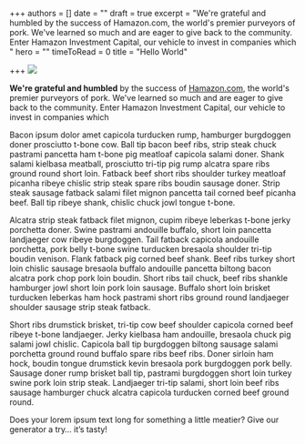 +++
authors = []
date = ""
draft = true
excerpt = "We're grateful and humbled by the success of Hamazon.com, the world's premier purveyors of pork. We've learned so much and are eager to give back to the community. Enter Hamazon Investment Capital, our vehicle to invest in companies which "
hero = ""
timeToRead = 0
title = "Hello World"

+++
![](https://www.nicepng.com/png/detail/980-9803933_emoji-emoji-pray-thankyou-thanks-praying-hands-emoji.png)

**We're grateful and humbled** by the success of [Hamazon.com](http://hamazon.example.com), the world's premier purveyors of pork. We've learned so much and are eager to give back to the community. Enter Hamazon Investment Capital, our vehicle to invest in companies which

Bacon ipsum dolor amet capicola turducken rump, hamburger burgdoggen doner prosciutto t-bone cow. Ball tip bacon beef ribs, strip steak chuck pastrami pancetta ham t-bone pig meatloaf capicola salami doner. Shank salami kielbasa meatball, prosciutto tri-tip pig rump alcatra spare ribs ground round short loin. Fatback beef short ribs shoulder turkey meatloaf picanha ribeye chislic strip steak spare ribs boudin sausage doner. Strip steak sausage fatback salami filet mignon pancetta tail corned beef picanha beef. Ball tip ribeye shank, chislic chuck jowl tongue t-bone.

Alcatra strip steak fatback filet mignon, cupim ribeye leberkas t-bone jerky porchetta doner. Swine pastrami andouille buffalo, short loin pancetta landjaeger cow ribeye burgdoggen. Tail fatback capicola andouille porchetta, pork belly t-bone swine turducken bresaola shoulder tri-tip boudin venison. Flank fatback pig corned beef shank. Beef ribs turkey short loin chislic sausage bresaola buffalo andouille pancetta biltong bacon alcatra pork chop pork loin boudin. Short ribs tail chuck, beef ribs shankle hamburger jowl short loin pork loin sausage. Buffalo short loin brisket turducken leberkas ham hock pastrami short ribs ground round landjaeger shoulder sausage strip steak fatback.

Short ribs drumstick brisket, tri-tip cow beef shoulder capicola corned beef ribeye t-bone landjaeger. Jerky kielbasa ham andouille, bresaola chuck pig salami jowl chislic. Capicola ball tip burgdoggen biltong sausage salami porchetta ground round buffalo spare ribs beef ribs. Doner sirloin ham hock, boudin tongue drumstick kevin bresaola pork burgdoggen pork belly. Sausage doner rump brisket ball tip, pastrami burgdoggen short loin turkey swine pork loin strip steak. Landjaeger tri-tip salami, short loin beef ribs sausage hamburger chuck alcatra capicola turducken corned beef ground round.

Does your lorem ipsum text long for something a little meatier? Give our generator a try… it’s tasty!